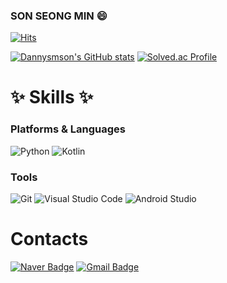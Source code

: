 ### SON SEONG MIN 😄
[![Hits](https://hits.seeyoufarm.com/api/count/incr/badge.svg?url=https%3A%2F%2Fgithub.com%2Fdannysmson&count_bg=%23BD63FF&title_bg=%23BD63FF&icon=&icon_color=%23E7E7E7&title=hits&edge_flat=false)](https://hits.seeyoufarm.com)

[![Dannysmson's GitHub stats](https://github-readme-stats.vercel.app/api?username=dannysmson&show_icons=true&count_private=true&theme=radical)](https://github.com/anuraghazra/github-readme-stats)
[![Solved.ac Profile](http://mazassumnida.wtf/api/v2/generate_badge?boj=dannysmson)](https://solved.ac/dannysmson)
# ✨ Skills ✨
### Platforms & Languages
![Python](https://img.shields.io/badge/Python-3776AB.svg?&style=for-the-badge&logo=Python&logoColor=white)
![Kotlin](https://img.shields.io/badge/Kotlin-7F52FF.svg?&style=for-the-badge&logo=Kotlin&logoColor=white)

### Tools
![Git](https://img.shields.io/badge/Git-F05032.svg?&style=for-the-badge&logo=Git&logoColor=white)
![Visual Studio Code](https://img.shields.io/badge/Visual%20Studio%20Code-007ACC.svg?&style=for-the-badge&logo=Visual%20Studio%20Code&logoColor=white)
![Android Studio](https://img.shields.io/badge/Android%20Studio-3DDC84.svg?&style=for-the-badge&logo=Android%20Studio&logoColor=white)

# Contacts
[![Naver Badge](https://img.shields.io/badge/Naver-03C75A?style=flat-square&logoColor=white&link=mailto:dannysmson@naver.com)](mailto:dannysmson@naver.com)
[![Gmail Badge](https://img.shields.io/badge/Gmail-d14836?style=flat-square&logo=Gmail&logoColor=white&link=mailto:dannysmson@gmail.com)](mailto:dannysmson@gmail.com)
<!--
**dannysmson/dannysmson** is a ✨ _special_ ✨ repository because its `README.md` (this file) appears on your GitHub profile.

Here are some ideas to get you started:

- 🔭 I’m currently working on ...
- 🌱 I’m currently learning ...
- 👯 I’m looking to collaborate on ...
- 🤔 I’m looking for help with ...
- 💬 Ask me about ...
- 📫 How to reach me: ...
- 😄 Pronouns: ...
- ⚡ Fun fact: ...
-->

